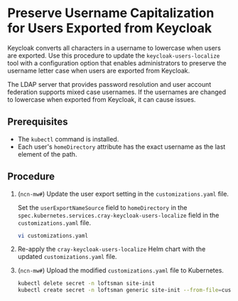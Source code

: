 # Preserve Username Capitalization for Users Exported from Keycloak

Keycloak converts all characters in a username to lowercase when users are exported. Use this procedure to update the `keycloak-users-localize` tool with a configuration option that enables
administrators to preserve the username letter case when users are exported from Keycloak.

The LDAP server that provides password resolution and user account federation supports mixed case usernames. If the usernames are changed to lowercase when exported from Keycloak, it can cause issues.

## Prerequisites

- The `kubectl` command is installed.
- Each user's `homeDirectory` attribute has the exact username as the last element of the path.

## Procedure

1. (`ncn-mw#`) Update the user export setting in the `customizations.yaml` file.

    Set the `userExportNameSource` field to `homeDirectory` in the `spec.kubernetes.services.cray-keycloak-users-localize` field in the `customizations.yaml` file.

    ```bash
    vi customizations.yaml
    ```

1. Re-apply the `cray-keycloak-users-localize` Helm chart with the updated `customizations.yaml` file.

1. (`ncn-mw#`) Upload the modified `customizations.yaml` file to Kubernetes.

   ```bash
   kubectl delete secret -n loftsman site-init
   kubectl create secret -n loftsman generic site-init --from-file=customizations.yaml
   ```
